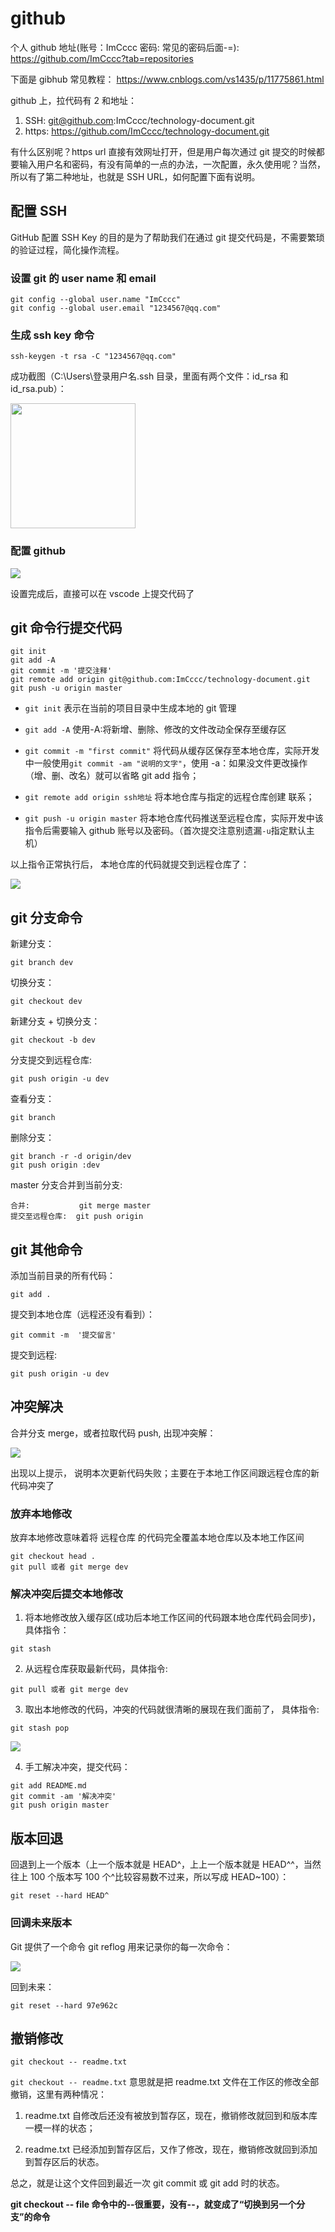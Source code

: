 # github

个人 github 地址(账号：ImCccc 密码: 常见的密码后面-=):
<https://github.com/ImCccc?tab=repositories>

下面是 gibhub 常见教程：
<https://www.cnblogs.com/vs1435/p/11775861.html>

github 上，拉代码有 2 和地址：

1. SSH: git@github.com:ImCccc/technology-document.git
2. https: https://github.com/ImCccc/technology-document.git

有什么区别呢？https url 直接有效网址打开，但是用户每次通过 git 提交的时候都要输入用户名和密码，有没有简单的一点的办法，一次配置，永久使用呢？当然，所以有了第二种地址，也就是 SSH URL，如何配置下面有说明。

## 配置 SSH

GitHub 配置 SSH Key 的目的是为了帮助我们在通过 git 提交代码是，不需要繁琐的验证过程，简化操作流程。

### 设置 git 的 user name 和 email

```
git config --global user.name "ImCccc"
git config --global user.email "1234567@qq.com"
```

### 生成 ssh key 命令

```
ssh-keygen -t rsa -C "1234567@qq.com"
```

成功截图（C:\Users\登录用户名\.ssh 目录，里面有两个文件：id_rsa 和 id_rsa.pub）：

<img height="200px" src="../imgs/tool/1.jpg">

### 配置 github

<img  src="../imgs/tool/2.png">

设置完成后，直接可以在 vscode 上提交代码了

## git 命令行提交代码

```
git init
git add -A
git commit -m '提交注释'
git remote add origin git@github.com:ImCccc/technology-document.git
git push -u origin master
```

- `git init` 表示在当前的项目目录中生成本地的 git 管理

- `git add -A` 使用-A:将新增、删除、修改的文件改动全保存至缓存区

- `git commit -m "first commit"` 将代码从缓存区保存至本地仓库，实际开发中一般使用`git commit -am "说明的文字"`，使用 -a：如果没文件更改操作（增、删、改名）就可以省略 git add 指令；

- `git remote add origin ssh地址` 将本地仓库与指定的远程仓库创建 联系；

- `git push -u origin master` 将本地仓库代码推送至远程仓库，实际开发中该指令后需要输入 github 账号以及密码。（首次提交注意别遗漏`-u`指定默认主机）

以上指令正常执行后， 本地仓库的代码就提交到远程仓库了：

<img  src="../imgs/tool/3.jpg">

## git 分支命令

新建分支：

```
git branch dev
```

切换分支：

```
git checkout dev
```

新建分支 + 切换分支：

```
git checkout -b dev
```

分支提交到远程仓库:

```
git push origin -u dev
```

查看分支：

```
git branch
```

删除分支：

```
git branch -r -d origin/dev
git push origin :dev
```

master 分支合并到当前分支:

```
合并:           git merge master
提交至远程仓库:  git push origin
```

## git 其他命令

添加当前目录的所有代码：

```
git add .
```

提交到本地仓库（远程还没有看到）：

```
git commit -m  '提交留言'
```

提交到远程:

```
git push origin -u dev
```

## 冲突解决

合并分支 merge，或者拉取代码 push, 出现冲突解：

<img  src="../imgs/tool/3.png">

出现以上提示， 说明本次更新代码失败；主要在于本地工作区间跟远程仓库的新代码冲突了

### 放弃本地修改

放弃本地修改意味着将 远程仓库 的代码完全覆盖本地仓库以及本地工作区间

```
git checkout head .
git pull 或者 git merge dev
```

### 解决冲突后提交本地修改

1. 将本地修改放入缓存区(成功后本地工作区间的代码跟本地仓库代码会同步)， 具体指令：

```
git stash
```

2. 从远程仓库获取最新代码，具体指令:

```
git pull 或者 git merge dev
```

3. 取出本地修改的代码，冲突的代码就很清晰的展现在我们面前了， 具体指令:

```
git stash pop
```

<img  src="../imgs/tool/4.png">

4. 手工解决冲突，提交代码：

```
git add README.md
git commit -am '解决冲突'
git push origin master
```

## 版本回退

回退到上一个版本（上一个版本就是 HEAD^，上上一个版本就是 HEAD^^，当然往上 100 个版本写 100 个^比较容易数不过来，所以写成 HEAD~100）：

```
git reset --hard HEAD^
```

### 回调未来版本

Git 提供了一个命令 git reflog 用来记录你的每一次命令：

<img  src="../imgs/tool/5.png">

回到未来：

```
git reset --hard 97e962c
```

## 撤销修改

```
git checkout -- readme.txt
```

`git checkout -- readme.txt` 意思就是把 readme.txt 文件在工作区的修改全部撤销，这里有两种情况：

1. readme.txt 自修改后还没有被放到暂存区，现在，撤销修改就回到和版本库一模一样的状态；

2. readme.txt 已经添加到暂存区后，又作了修改，现在，撤销修改就回到添加到暂存区后的状态。

总之，就是让这个文件回到最近一次 git commit 或 git add 时的状态。

**git checkout -- file 命令中的--很重要，没有--，就变成了“切换到另一个分支”的命令**
